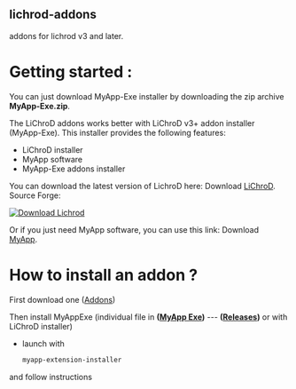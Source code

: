 ## lichrod-addons
addons for lichrod v3 and later.

# Getting started : 
You can just download MyApp-Exe installer by downloading the zip archive **MyApp-Exe.zip**.

The LiChroD addons works better with LiChroD v3+ addon installer (MyApp-Exe).
This installer provides the following features:
- LiChroD installer
- MyApp software
- MyApp-Exe addons installer
  
You can download the latest version of LichroD here:
Download [LiChroD](https://github.com/dadflip/lichrod/releases).
Source Forge:

[![Download Lichrod](https://a.fsdn.com/con/app/sf-download-button)](https://sourceforge.net/projects/lichrod/files/latest/download)

Or if you just need MyApp software, you can use this link:
Download [MyApp](https://github.com/dadflip/myapp/releases).

# How to install an addon ?
First download one ([Addons](https://github.com/dadflip/lichrod-addons/releases))

Then install MyAppExe (individual file in **([MyApp Exe](https://github.com/dadflip/MyAppExe))** --- **([Releases](https://github.com/dadflip/MyAppExe/releases))** or with LiChroD installer)
- launch with
  ```bash
  myapp-extension-installer
  ```
and follow instructions

